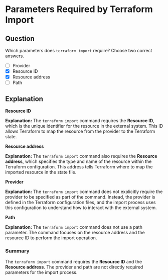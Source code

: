 # Parameters Required by Terraform Import

## Question

Which parameters does `terraform import` require? Choose two correct answers.

- [ ] Provider
- [x] Resource ID
- [x] Resource address
- [ ] Path

## Explanation

**Resource ID**

**Explanation:** The `terraform import` command requires the **Resource ID**, which is the unique identifier for the resource in the external system. This ID allows Terraform to map the resource from the provider to the Terraform state.

**Resource address**

**Explanation:** The `terraform import` command also requires the **Resource address**, which specifies the type and name of the resource within the Terraform configuration. This address tells Terraform where to map the imported resource in the state file.

**Provider**

**Explanation:** The `terraform import` command does not explicitly require the provider to be specified as part of the command. Instead, the provider is defined in the Terraform configuration files, and the import process uses this configuration to understand how to interact with the external system.

**Path**

**Explanation:** The `terraform import` command does not use a path parameter. The command focuses on the resource address and the resource ID to perform the import operation.

### Summary

The `terraform import` command requires the **Resource ID** and the **Resource address**. The provider and path are not directly required parameters for the import process.
